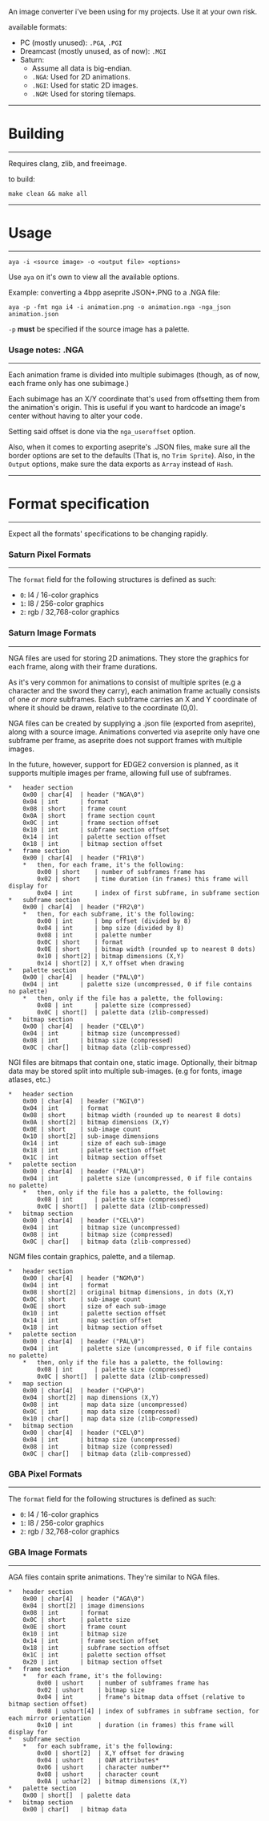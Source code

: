 An image converter i've been using for my projects. Use it at your own risk.

available formats:

-	PC (mostly unused): `.PGA`, `.PGI`
-	Dreamcast (mostly unused, as of now): `.MGI`
-	Saturn:
	*	Assume all data is big-endian.
	*	`.NGA`: Used for 2D animations.
	*	`.NGI`: Used for static 2D images.
	*	`.NGM`: Used for storing tilemaps.

---
# Building
---

Requires clang, zlib, and freeimage.

to build:

```
make clean && make all
```

---
# Usage
---

```
aya -i <source image> -o <output file> <options>
```

Use `aya` on it's own to view all the available options.

Example: converting a 4bpp aseprite JSON+.PNG to a .NGA file:

```
aya -p -fmt nga i4 -i animation.png -o animation.nga -nga_json animation.json
```

`-p` **must** be specified if the source image has a palette.

### Usage notes: .NGA
---

Each animation frame is divided into multiple subimages (though, as of now,
each frame only has one subimage.)

Each subimage has an X/Y coordinate that's used from offsetting them from the
animation's origin. This is useful if you want to hardcode an image's center
without having to alter your code.

Setting said offset is done via the `nga_useroffset` option.

Also, when it comes to exporting aseprite's .JSON files, make sure all the border
options are set to the defaults (That is, no `Trim Sprite`). Also, in the
`Output` options, make sure the data exports as `Array` instead of `Hash`.

---
# Format specification
---

Expect all the formats' specifications to be changing rapidly.

### Saturn Pixel Formats
---

The `format` field for the following structures is defined as such:

-	`0`: I4 / 16-color graphics
-	`1`: I8 / 256-color graphics
-	`2`: rgb / 32,768-color graphics

### Saturn Image Formats
---

NGA files are used for storing 2D animations. They store the graphics for each
frame, along with their frame durations.

As it's very common for animations to consist of multiple sprites (e.g a
character and the sword they carry), each animation frame actually consists of
one *or more* subframes. Each subframe carries an X and Y coordinate of where
it should be drawn, relative to the coordinate (0,0).

NGA files can be created by supplying a .json file (exported from aseprite),
along with a source image. Animations converted via aseprite only have one
subframe per frame, as aseprite does not support frames with multiple images.

In the future, however, support for EDGE2 conversion is planned, as it supports
multiple images per frame, allowing full use of subframes.

```
*	header section
	0x00 | char[4]  | header ("NGA\0")
	0x04 | int      | format
	0x08 | short    | frame count
	0x0A | short    | frame section count
	0x0C | int      | frame section offset
	0x10 | int      | subframe section offset
	0x14 | int      | palette section offset
	0x18 | int      | bitmap section offset
*	frame section
	0x00 | char[4]  | header ("FR1\0")
	*	then, for each frame, it's the following:
		0x00 | short    | number of subframes frame has
		0x02 | short    | time duration (in frames) this frame will display for
		0x04 | int      | index of first subframe, in subframe section	
*	subframe section
	0x00 | char[4]  | header ("FR2\0")
	*	then, for each subframe, it's the following:
		0x00 | int      | bmp offset (divided by 8)
		0x04 | int      | bmp size (divided by 8)
		0x08 | int      | palette number
		0x0C | short    | format
		0x0E | short    | bitmap width (rounded up to nearest 8 dots)
		0x10 | short[2] | bitmap dimensions (X,Y)
		0x14 | short[2] | X,Y offset when drawing
*	palette section
	0x00 | char[4]  | header ("PAL\0")
	0x04 | int      | palette size (uncompressed, 0 if file contains no palette)
	*	then, only if the file has a palette, the following:
		0x08 | int      | palette size (compressed)
		0x0C | short[]  | palette data (zlib-compressed)
*	bitmap section
	0x00 | char[4]  | header ("CEL\0")
	0x04 | int      | bitmap size (uncompressed)
	0x08 | int      | bitmap size (compressed)
	0x0C | char[]   | bitmap data (zlib-compressed)
```

NGI files are bitmaps that contain one, static image. Optionally,
their bitmap data may be stored split into multiple sub-images. (e.g for fonts,
image atlases, etc.)

```
*	header section
	0x00 | char[4]  | header ("NGI\0")
	0x04 | int      | format
	0x08 | short    | bitmap width (rounded up to nearest 8 dots)
	0x0A | short[2] | bitmap dimensions (X,Y)
	0x0E | short    | sub-image count
	0x10 | short[2] | sub-image dimensions
	0x14 | int      | size of each sub-image
	0x18 | int      | palette section offset
	0x1C | int      | bitmap section offset
*	palette section
	0x00 | char[4]  | header ("PAL\0")
	0x04 | int      | palette size (uncompressed, 0 if file contains no palette)
	*	then, only if the file has a palette, the following:
		0x08 | int      | palette size (compressed)
		0x0C | short[]  | palette data (zlib-compressed)
*	bitmap section
	0x00 | char[4]  | header ("CEL\0")
	0x04 | int      | bitmap size (uncompressed)
	0x08 | int      | bitmap size (compressed)
	0x0C | char[]   | bitmap data (zlib-compressed)
```

NGM files contain graphics, palette, and a tilemap.

```
*	header section
	0x00 | char[4]  | header ("NGM\0")
	0x04 | int      | format
	0x08 | short[2] | original bitmap dimensions, in dots (X,Y)
	0x0C | short    | sub-image count
	0x0E | short    | size of each sub-image
	0x10 | int      | palette section offset
	0x14 | int      | map section offset
	0x18 | int      | bitmap section offset
*	palette section
	0x00 | char[4]  | header ("PAL\0")
	0x04 | int      | palette size (uncompressed, 0 if file contains no palette)
	*	then, only if the file has a palette, the following:
		0x08 | int      | palette size (compressed)
		0x0C | short[]  | palette data (zlib-compressed)
*	map section
	0x00 | char[4]  | header ("CHP\0")
	0x04 | short[2] | map dimensions (X,Y)
	0x08 | int      | map data size (uncompressed)
	0x0C | int      | map data size (compressed)
	0x10 | char[]   | map data size (zlib-compressed)
*	bitmap section
	0x00 | char[4]  | header ("CEL\0")
	0x04 | int      | bitmap size (uncompressed)
	0x08 | int      | bitmap size (compressed)
	0x0C | char[]   | bitmap data (zlib-compressed)
```

### GBA Pixel Formats
---

The `format` field for the following structures is defined as such:

-	`0`: I4 / 16-color graphics
-	`1`: I8 / 256-color graphics
-	`2`: rgb / 32,768-color graphics

### GBA Image Formats
---

AGA files contain sprite animations. They're similar to NGA files.

```
*	header section
	0x00 | char[4]  | header ("AGA\0")
	0x04 | short[2] | image dimensions
	0x08 | int      | format
	0x0C | short    | palette size
	0x0E | short    | frame count
	0x10 | int      | bitmap size
	0x14 | int      | frame section offset
	0x18 | int      | subframe section offset
	0x1C | int      | palette section offset
	0x20 | int      | bitmap section offset
*	frame section
	*	for each frame, it's the following:
		0x00 | ushort    | number of subframes frame has
		0x02 | ushort    | bitmap size
		0x04 | int       | frame's bitmap data offset (relative to bitmap section offset)
		0x08 | ushort[4] | index of subframes in subframe section, for each mirror orientation
		0x10 | int       | duration (in frames) this frame will display for
*	subframe section
	*	for each subframe, it's the following:
		0x00 | short[2]  | X,Y offset for drawing
		0x04 | ushort    | OAM attributes*
		0x06 | ushort    | character number**
		0x08 | ushort    | character count
		0x0A | uchar[2]  | bitmap dimensions (X,Y)
*	palette section
	0x00 | short[]  | palette data
*	bitmap section
	0x00 | char[]   | bitmap data
```

